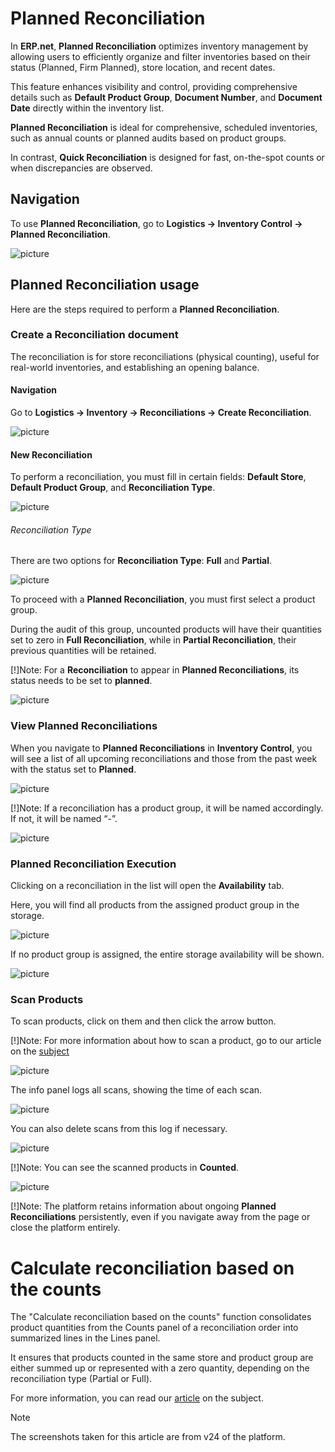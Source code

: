 # Planned Reconciliation 

In **ERP.net**, **Planned Reconciliation** optimizes inventory management by allowing users to efficiently organize and filter inventories based on their status (Planned, Firm Planned), store location, and recent dates. 

This feature enhances visibility and control, providing comprehensive details such as **Default Product Group**, **Document Number**, and **Document Date** directly within the inventory list.

**Planned Reconciliation** is ideal for comprehensive, scheduled inventories, such as annual counts or planned audits based on product groups. 

In contrast, **Quick Reconciliation** is designed for fast, on-the-spot counts or when discrepancies are observed. 

## Navigation 

To use **Planned Reconciliation**, go to **Logistics -> Inventory Control -> Planned Reconciliation**. 

![picture](pictures/Planned_Reconciliation_Nav_08_07.png)

## Planned Reconciliation usage

Here are the steps required to perform a **Planned Reconciliation**.

### Create a Reconciliation document 

The reconciliation is for store reconciliations (physical counting), useful for real-world inventories, and establishing an opening balance.

#### Navigation 

Go to **Logistics -> Inventory -> Reconciliations -> Create Reconciliation**.

![picture](pictures/Planned_Reconciliation_Reconciliation_Nav_08_07.png)

#### New Reconciliation 

To perform a reconciliation, you must fill in certain fields: **Default Store**, **Default Product Group**, and **Reconciliation Type**.

![picture](pictures/Planned_Reconciliation_Reconciliation_08_07.png) 

###### Reconciliation Type

There are two options for **Reconciliation Type**: **Full** and **Partial**. 

![picture](pictures/Planned_Reconciliation_Types_08_07.png) 

To proceed with a **Planned Reconciliation**, you must first select a product group. 

During the audit of this group, uncounted products will have their quantities set to zero in **Full Reconciliation**, while in **Partial Reconciliation**, their previous quantities will be retained.

[!]Note:
For a **Reconciliation** to appear in **Planned Reconciliations**, its status needs to be set to **planned**.
 
![picture](pictures/Planned_Reconciliation_Planned_08_07.png) 

### View Planned Reconciliations

When you navigate to **Planned Reconciliations** in **Inventory Control**, you will see a list of all upcoming reconciliations and those from the past week with the status set to **Planned**.

![picture](pictures/Planned_Reconciliation_Inventory_control_view_08_07.png) 

[!]Note: 
If a reconciliation has a product group, it will be named accordingly. If not, it will be named “-”.

![picture](pictures/Planned_Reconciliation_Name_08_07.png) 

### Planned Reconciliation Execution

Clicking on a reconciliation in the list will open the **Availability** tab. 

Here, you will find all products from the assigned product group in the storage. 

![picture](pictures/Planned_Reconciliation_Availability_08_07.png) 

If no product group is assigned, the entire storage availability will be shown.

![picture](pictures/Planned_Reconciliation_Availability_no_group_08_07.png) 

### Scan Products

To scan products, click on them and then click the arrow button.

[!]Note:
For more information about how to scan a product, go to our article on the [subject]( https://docs.erp.net/tech/modules/logistics/wms/wms-worker/orders/scanning.html?q=scan)

![picture](pictures/Planned_Reconciliation_Scan_08_07.png) 

The info panel logs all scans, showing the time of each scan. 

![picture](pictures/Planned_Reconciliation_Time_08_07.png) 

You can also delete scans from this log if necessary.

![picture](pictures/Planned_Reconciliation_Delete_logs_08_07.png) 

[!]Note:
You can see the scanned products in **Counted**.

![picture](pictures/Planned_Reconciliation_Counted_08_07.png) 

[!]Note:
The platform retains information about ongoing **Planned Reconciliations** persistently, even if you navigate away from the page or close the platform entirely.

# Calculate reconciliation based on the counts

The "Calculate reconciliation based on the counts" function consolidates product quantities from the Counts panel of a reconciliation order into summarized lines in the Lines panel.

It ensures that products counted in the same store and product group are either summed up or represented with a zero quantity, depending on the reconciliation type (Partial or Full).

For more information, you can read our [article](https://docs.erp.net/tech/modules/logistics/inventory/how-to/reconciliation-based-counts.html) on the subject.

> [!NOTE]
> 
> The screenshots taken for this article are from v24 of the platform.
